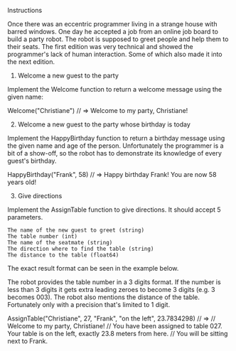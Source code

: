 Instructions

Once there was an eccentric programmer living in a strange house with barred windows. One day he accepted a job from an online job board to build a party robot. The robot is supposed to greet people and help them to their seats. The first edition was very technical and showed the programmer's lack of human interaction. Some of which also made it into the next edition.
1. Welcome a new guest to the party

Implement the Welcome function to return a welcome message using the given name:

Welcome("Christiane")
// => Welcome to my party, Christiane!

2. Welcome a new guest to the party whose birthday is today

Implement the HappyBirthday function to return a birthday message using the given name and age of the person. Unfortunately the programmer is a bit of a show-off, so the robot has to demonstrate its knowledge of every guest's birthday.

HappyBirthday("Frank", 58)
// => Happy birthday Frank! You are now 58 years old!

3. Give directions

Implement the AssignTable function to give directions. It should accept 5 parameters.

    The name of the new guest to greet (string)
    The table number (int)
    The name of the seatmate (string)
    The direction where to find the table (string)
    The distance to the table (float64)

The exact result format can be seen in the example below.

The robot provides the table number in a 3 digits format. If the number is less than 3 digits it gets extra leading zeroes to become 3 digits (e.g. 3 becomes 003). The robot also mentions the distance of the table. Fortunately only with a precision that's limited to 1 digit.

AssignTable("Christiane", 27, "Frank", "on the left", 23.7834298)
// =>
// Welcome to my party, Christiane!
// You have been assigned to table 027. Your table is on the left, exactly 23.8 meters from here.
// You will be sitting next to Frank.
